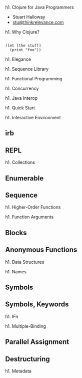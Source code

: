 h1. Clojure for Java Programmers

* Stuart Halloway
* stu@thinkrelevance.com

h1. Why Clojure?

<code class="clojure">
(let [the stuff]
  (print "foo"))
</code>

h1. Elegance

h1. Sequence Library

h1. Functional Programming

h1. Concurrency

h1. Java Interop

h1. Quick Start

h1. Interactive Environment 

<h2 class="ruby-concept">irb</h2>

<h2 class="clojure-concept">REPL</h2>

h1. Collections

<h2 class="ruby-concept">Enumerable</h2>

<h2 class="clojure-concept">Sequence</h2>

h1. Higher-Order Functions

h1. Function Arguments

<h2 class="ruby-concept">Blocks</h2>

<h2 class="clojure-concept">Anonymous Functions</h2>

h1. Data Structures

h1. Names

<h2 class="ruby-concept">Symbols</h2>

<h2 class="clojure-concept">Symbols, Keywords</h2>

h1. IFn

h1. Multiple-Binding

<h2 class="ruby-concept">Parallel Assignment</h2>

<h2 class="clojure-concept">Destructuring</h2>

h1. Metadata


